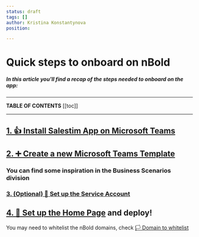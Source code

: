 ```yaml
---
status: draft
tags: []
author: Kristina Konstantynova
position: 

---
```

# Quick steps to onboard on nBold

##### In this article you'll find a recap of the steps needed to onboard on the app:

***

**TABLE OF CONTENTS**
\[\[toc\]\]

***

## [1. 👍 Install Salestim App on Microsoft Teams](https://docs.nbold.co/quickstart/install-app-on-microsoft-teams.html)

## [2. ➕ Create a new Microsoft Teams Template](https://docs.nbold.co/collaboration-templates/create-a-new-collaboration-template.html) 

### You can find some inspiration in the **Business Scenarios** division 

### [3. (Optional) 🤖 Set up the Service Account](https://docs.nbold.co/quickstart/set-up-or-change-the-service-account.html)

## [4. 🏡 Set up the Home Page](https://docs.nbold.co/quickstart/set-up-the-home-page.html) and deploy!

You may need to whitelist the nBold domains, check [🏳 Domain to whitelist](https://help.salestim.com/en/articles/3519991-domain-to-whitelist)